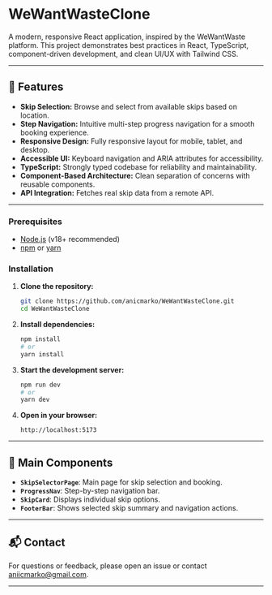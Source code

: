# WeWantWasteClone

A modern, responsive React application, inspired by the WeWantWaste platform. This project demonstrates best practices in React, TypeScript, component-driven development, and clean UI/UX with Tailwind CSS.

---

## 🚀 Features

- **Skip Selection:** Browse and select from available skips based on location.
- **Step Navigation:** Intuitive multi-step progress navigation for a smooth booking experience.
- **Responsive Design:** Fully responsive layout for mobile, tablet, and desktop.
- **Accessible UI:** Keyboard navigation and ARIA attributes for accessibility.
- **TypeScript:** Strongly typed codebase for reliability and maintainability.
- **Component-Based Architecture:** Clean separation of concerns with reusable components.
- **API Integration:** Fetches real skip data from a remote API.

---

### Prerequisites

- [Node.js](https://nodejs.org/) (v18+ recommended)
- [npm](https://www.npmjs.com/) or [yarn](https://yarnpkg.com/)

### Installation

1. **Clone the repository:**
   ```bash
   git clone https://github.com/anicmarko/WeWantWasteClone.git
   cd WeWantWasteClone
   ```

2. **Install dependencies:**
   ```bash
   npm install
   # or
   yarn install
   ```

3. **Start the development server:**
   ```bash
   npm run dev
   # or
   yarn dev
   ```

4. **Open in your browser:**
   ```
   http://localhost:5173
   ```

---

## 🧩 Main Components

- **`SkipSelectorPage`**: Main page for skip selection and booking.
- **`ProgressNav`**: Step-by-step navigation bar.
- **`SkipCard`**: Displays individual skip options.
- **`FooterBar`**: Shows selected skip summary and navigation actions.

---

## 📬 Contact

For questions or feedback, please open an issue or contact [aniicmarko@gmail.com](mailto:aniicmarko@gmail.com).

---